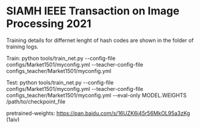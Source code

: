 # SIAMH IEEE Transaction on Image Processing 2021

Training details for differnet lenght of hash codes are shown in the folder of training logs.  

Train: python tools/train_net.py --config-file configs/Market1501/myconfig.yml --teacher-config-file configs_teacher/Market1501/myconfig.yml  

Test:  python tools/train_net.py --config-file configs/Market1501/myconfig.yml --teacher-config-file configs_teacher/Market1501/myconfig.yml --eval-only MODEL.WEIGHTS /path/to/checkpoint_file  

pretrained-weights: https://pan.baidu.com/s/16UZK6i45r56MkOL95a3zKg (1aiv)
